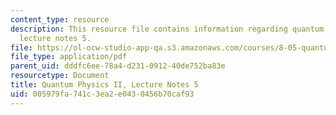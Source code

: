 ```yaml
---
content_type: resource
description: This resource file contains information regarding quantum physics II,
  lecture notes 5.
file: https://ol-ocw-studio-app-qa.s3.amazonaws.com/courses/8-05-quantum-physics-ii-fall-2013/005979fa741c3ea2e0430456b70caf93_MIT8_05F13_Chap_05.pdf
file_type: application/pdf
parent_uid: dddfc6ee-78a4-d231-0912-40de752ba83e
resourcetype: Document
title: Quantum Physics II, Lecture Notes 5
uid: 005979fa-741c-3ea2-e043-0456b70caf93
---
```

